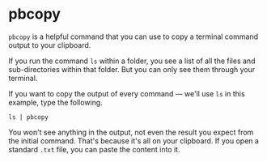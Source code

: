 # pbcopy

`pbcopy` is a helpful command that you can use to copy a terminal command output to your clipboard.

If you run the command `ls` within a folder, you see a list of all the files and sub-directories within that folder. But you can only see them through your terminal.

If you want to copy the output of every command — we'll use `ls` in this example, type the following.

```terminal
ls | pbcopy
```

You won't see anything in the output, not even the result you expect from the initial command. That's because it's all on your clipboard. If you open a standard `.txt` file, you can paste the content into it.